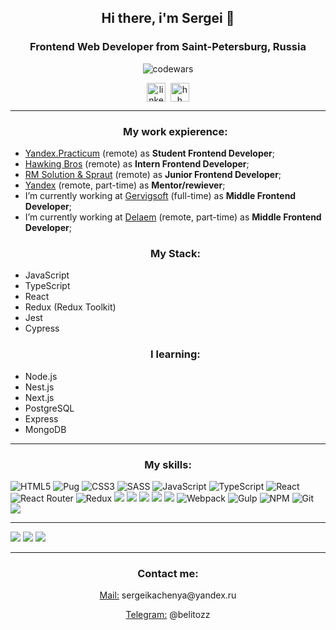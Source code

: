 
<h2 align="center">Hi there, i'm Sergei 👋</h2>
<h3 align="center">Frontend Web Developer from Saint-Petersburg, Russia</h3> 
<p align="center"><img src="https://www.codewars.com/users/SergeiKachenia/badges/large" alt="codewars"></p>
<p align="center">
<a href="https://www.linkedin.com/in/sergei-kachenia/" target="blank"><img align="center" src="https://cdn.jsdelivr.net/npm/simple-icons@3.0.1/icons/linkedin.svg" alt="linkedin" height="30" width="30" /></a>&nbsp; <a href="https://spb.hh.ru/resume/99fa66a4ff09af21eb0039ed1f4e35796d3669" target="blank"><img align="center" src="https://static.tildacdn.com/tild6336-3633-4133-a133-623032623963/noroot.png" alt="hh" height="30" width="30" /></a>
</p>

____

<ul>
  <h3 align="center">My work expierence:</h3> 
  <li> <ins>Yandex.Practicum</ins> (remote) as <b>Student Frontend Developer</b>;</li>
  <li> <ins>Hawking Bros</ins> (remote) as <b>Intern Frontend Developer</b>;</li>
  <li> <ins>RM Solution & Spraut</ins> (remote) as <b>Junior Frontend Developer</b>;</li>
  <li> <ins>Yandex</ins> (remote, part-time) as <b>Mentor/rewiever</b>;</li>
  <li> I’m currently working at <ins>Gervigsoft</ins> (full-time) as <b>Middle Frontend Developer</b>;</li>
  <li> I’m currently working at <ins>Delaem</ins> (remote, part-time) as <b>Middle Frontend Developer</b>;</li>
</ul>


<ul>
  <h3 align="center">My Stack:</h3>
  <li>JavaScript</li>
  <li>TypeScript</li>
  <li>React</li> 
  <li>Redux (Redux Toolkit)</li> 
  <li>Jest</li>
  <li>Cypress</li>
</ul>
  
  
<ul>
  <h3 align="center">I learning:</h3>
  <li>Node.js</li> 
  <li>Nest.js</li> 
  <li>Next.js</li> 
  <li>PostgreSQL</li>
  <li>Express</li>
  <li>MongoDB</li>
</ul>


____

<h3 align="center">My skills:</h3> 

![HTML5](https://img.shields.io/badge/html5-%23E34F26.svg?style=for-the-badge&logo=html5&logoColor=white)
![Pug](https://img.shields.io/badge/Pug-FFF?style=for-the-badge&logo=pug&logoColor=A86454)
![CSS3](https://img.shields.io/badge/css3-%231572B6.svg?style=for-the-badge&logo=css3&logoColor=white)
![SASS](https://img.shields.io/badge/SASS-hotpink.svg?style=for-the-badge&logo=SASS&logoColor=white)
![JavaScript](https://img.shields.io/badge/javascript-%23323330.svg?style=for-the-badge&logo=javascript&logoColor=%23F7DF1E)
![TypeScript](https://img.shields.io/badge/typescript-%23007ACC.svg?style=for-the-badge&logo=typescript&logoColor=white)
![React](https://img.shields.io/badge/react-%2320232a.svg?style=for-the-badge&logo=react&logoColor=%2361DAFB)
![React Router](https://img.shields.io/badge/React_Router-CA4245?style=for-the-badge&logo=react-router&logoColor=white)
![Redux](https://img.shields.io/badge/redux-%23593d88.svg?style=for-the-badge&logo=redux&logoColor=white)
<img src="https://img.shields.io/badge/node.js%20-%2343853D.svg?&style=for-the-badge&logo=node.js&logoColor=white"/>
<img src="https://img.shields.io/badge/express.js%20-%23404d59.svg?&style=for-the-badge"/>
<img src="https://img.shields.io/badge/nestjs%20-%23E0234E.svg?&style=for-the-badge&logo=nestjs&logoColor=white" />
<img src ="https://img.shields.io/badge/postgres-%23316192.svg?&style=for-the-badge&logo=postgresql&logoColor=white"/>
<img src ="https://img.shields.io/badge/MongoDB-%234ea94b.svg?&style=for-the-badge&logo=mongodb&logoColor=white"/>
![Webpack](https://img.shields.io/badge/webpack-%238DD6F9.svg?style=for-the-badge&logo=webpack&logoColor=black)
![Gulp](https://img.shields.io/badge/GULP-%23CF4647.svg?style=for-the-badge&logo=gulp&logoColor=white)
![NPM](https://img.shields.io/badge/NPM-%23000000.svg?style=for-the-badge&logo=npm&logoColor=white)
![Git](https://img.shields.io/badge/git-%23F05033.svg?style=for-the-badge&logo=git&logoColor=white)
<img src="https://img.shields.io/badge/docker%20-%230db7ed.svg?&style=for-the-badge&logo=docker&logoColor=white"/>

____

![](https://github-profile-summary-cards.vercel.app/api/cards/profile-details?username=SergeiKachenia&theme=github_dark)
![](https://github-profile-summary-cards.vercel.app/api/cards/repos-per-language?username=SergeiKachenia&theme=github_dark)
![](https://github-profile-summary-cards.vercel.app/api/cards/most-commit-language?username=SergeiKachenia&theme=github_dark)


____

<h3 align="center">Contact me: </h3>
<p align="center"> <ins>Mail:</ins> sergeikachenya@yandex.ru </p>
<p align="center"> <ins>Telegram:</ins> @belitozz</p>
